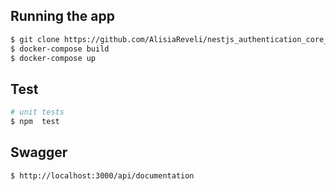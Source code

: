 
## Running the app

```bash
$ git clone https://github.com/AlisiaReveli/nestjs_authentication_core_concepts.git
$ docker-compose build
$ docker-compose up


```

## Test

```bash
# unit tests
$ npm  test


```

## Swagger

```bash
$ http://localhost:3000/api/documentation



